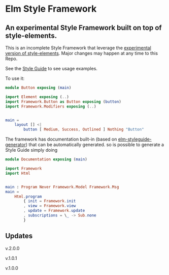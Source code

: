 # Elm Style Framework

## An experimental Style Framework built on top of style-elements.

This is an incomplete Style Framework that leverage the [experimental version of style-elements](http://package.elm-lang.org/packages/mdgriffith/stylish-elephants/4.0.0). Major changes may happen at any time to this Repo.

See the [Style Guide](https://lucamug.github.io/elm-style-framework/) to see usage examples.

To use it:

```elm
module Button exposing (main)

import Element exposing (..)
import Framework.Button as Button exposing (button)
import Framework.Modifiers exposing (..)


main =
    layout [] <|
        button [ Medium, Success, Outlined ] Nothing "Button"
```

The framework has documentation built-in (based on [elm-styleguide-generator](http://package.elm-lang.org/packages/lucamug/elm-styleguide-generator/latest)) that can be automatically generated.
 so is possible to generate a Style Guide simply doing

```elm
module Documentation exposing (main)

import Framework
import Html


main : Program Never Framework.Model Framework.Msg
main =
    Html.program
        { init = Framework.init
        , view = Framework.view
        , update = Framework.update
        , subscriptions = \_ -> Sub.none
        }
```

## Updates

v.2.0.0

v.1.0.1

v.1.0.0
